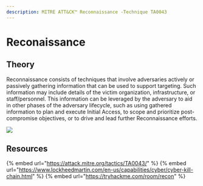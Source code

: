 ```yaml
---
description: MITRE ATT&CK™ Reconnaissance -Technique TA0043
---
```

# Reconaissance

## Theory

Reconnaissance consists of techniques that involve adversaries actively or passively gathering information that can be used to support targeting. Such information may include details of the victim organization, infrastructure, or staff/personnel. This information can be leveraged by the adversary to aid in other phases of the adversary lifecycle, such as using gathered information to plan and execute Initial Access, to scope and prioritize post-compromise objectives, or to drive and lead further Reconnaissance efforts.

![](https://hack-army.net/wp-content/uploads/2022/09/weaponization.png)

## Resources

{% embed url="https://attack.mitre.org/tactics/TA0043/" %}
{% embed url="https://www.lockheedmartin.com/en-us/capabilities/cyber/cyber-kill-chain.html" %}
{% embed url="https://tryhackme.com/room/recon" %}

